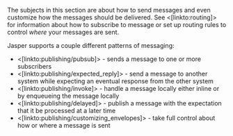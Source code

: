<!--title:Publishing Messages-->

The subjects in this section are about how to send messages and even customize how the messages should be delivered. See <[linkto:routing]> for information about how
to subscribe to message or set up routing rules to control *where* your messages are sent.

Jasper supports a couple different patterns of messaging:

* <[linkto:publishing/pubsub]> - sends a message to one or more subscribers
* <[linkto:publishing/expected_reply]> - send a message to another system while expecting an eventual response from the other system
* <[linkto:publishing/invoke]> - handle a message locally either inline or by enqueueing the message locally
* <[linkto:publishing/delayed]> - publish a message with the expectation that it be processed at a later time
* <[linkto:publishing/customizing_envelopes]> - take full control about how or where a message is sent
